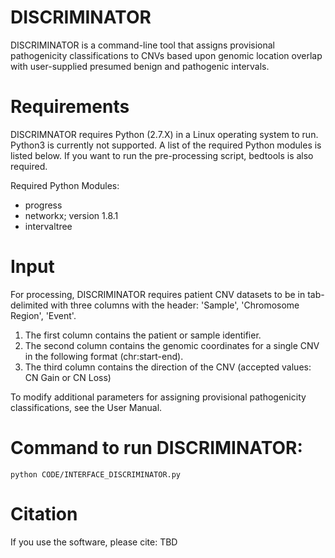 # DISCRIMINATOR
DISCRIMINATOR is a command-line tool that assigns provisional pathogenicity classifications to CNVs based upon genomic location overlap with user-supplied presumed benign and pathogenic intervals.

# Requirements
DISCRIMNATOR requires Python (2.7.X) in a Linux operating system to run. Python3 is currently not supported. A list of the required Python modules is listed below. If you want to run the pre-processing script, bedtools is also required. 

Required Python Modules:
- progress
- networkx; version 1.8.1
- intervaltree

# Input
For processing, DISCRIMINATOR requires patient CNV datasets to be in tab-delimited with three columns with the header: 'Sample', 'Chromosome Region', 'Event'.
1.	The first column contains the patient or sample identifier.
2.	The second column contains the genomic coordinates for a single CNV in the following format (chr:start-end).
3.	The third column contains the direction of the CNV (accepted values: CN Gain or CN Loss)

To modify additional parameters for assigning provisional pathogenicity classifications, see the User Manual.

# Command to run DISCRIMINATOR:

    python CODE/INTERFACE_DISCRIMINATOR.py

# Citation
If you use the software, please cite: TBD
